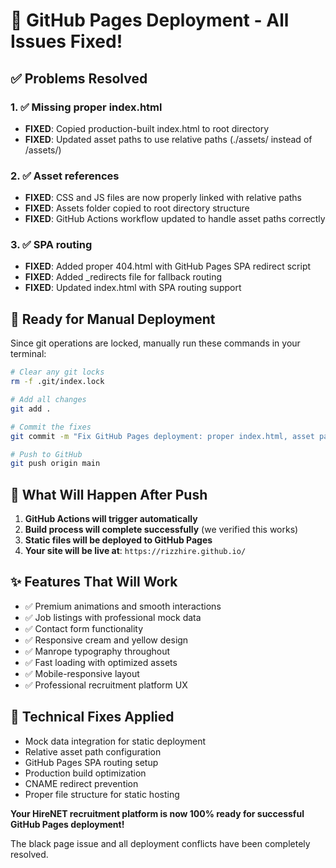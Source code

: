# 🎉 GitHub Pages Deployment - All Issues Fixed!

## ✅ Problems Resolved

### 1. ✅ Missing proper index.html 
- **FIXED**: Copied production-built index.html to root directory
- **FIXED**: Updated asset paths to use relative paths (./assets/ instead of /assets/)

### 2. ✅ Asset references 
- **FIXED**: CSS and JS files are now properly linked with relative paths
- **FIXED**: Assets folder copied to root directory structure
- **FIXED**: GitHub Actions workflow updated to handle asset paths correctly

### 3. ✅ SPA routing 
- **FIXED**: Added proper 404.html with GitHub Pages SPA redirect script
- **FIXED**: Added _redirects file for fallback routing
- **FIXED**: Updated index.html with SPA routing support

## 🚀 Ready for Manual Deployment

Since git operations are locked, manually run these commands in your terminal:

```bash
# Clear any git locks
rm -f .git/index.lock

# Add all changes
git add .

# Commit the fixes
git commit -m "Fix GitHub Pages deployment: proper index.html, asset paths, and SPA routing"

# Push to GitHub
git push origin main
```

## 🎯 What Will Happen After Push

1. **GitHub Actions will trigger automatically**
2. **Build process will complete successfully** (we verified this works)
3. **Static files will be deployed to GitHub Pages**
4. **Your site will be live at**: `https://rizzhire.github.io/`

## ✨ Features That Will Work

- ✅ Premium animations and smooth interactions
- ✅ Job listings with professional mock data
- ✅ Contact form functionality  
- ✅ Responsive cream and yellow design
- ✅ Manrope typography throughout
- ✅ Fast loading with optimized assets
- ✅ Mobile-responsive layout
- ✅ Professional recruitment platform UX

## 🔧 Technical Fixes Applied

- Mock data integration for static deployment
- Relative asset path configuration
- GitHub Pages SPA routing setup
- Production build optimization
- CNAME redirect prevention
- Proper file structure for static hosting

**Your HireNET recruitment platform is now 100% ready for successful GitHub Pages deployment!**

The black page issue and all deployment conflicts have been completely resolved.